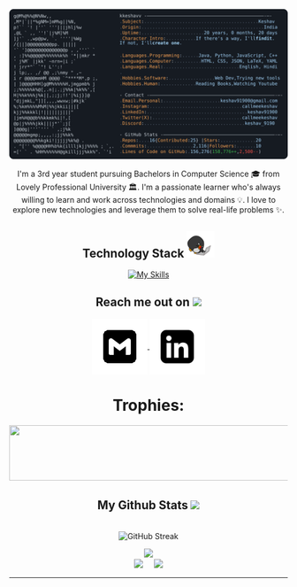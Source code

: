 <!-- 
<p align="center">
  <img src="https://github.com/kkeshavv/kkeshavv/blob/main/assests/banner.png" />




<a href="https://github.com/Andrew6rant/Andrew6rant">

</p> -->

  <picture>
    <source media="(prefers-color-scheme: dark)" srcset="https://raw.githubusercontent.com/kkeshavv/kkeshavv/main/assests/dark_mode.svg">
    <img alt="Keshav's GitHub Profile README" src="https://raw.githubusercontent.com/kkeshavv/kkeshavv/main/assests/dark_mode.svg">
</picture>





<!------------------------------------------------------------------------------------------------------------------------------------------------------------------------------------------------------------------>
<br>
<p align="center">
  I'm a 3rd year student pursuing Bachelors in Computer Science 🎓 from Lovely Professional University 🏛. I'm a passionate learner who's always willing to learn and work across technologies and domains 💡. I love to explore new technologies and leverage them to solve real-life problems ✨.
</p>

<!------------------------------------------------------------------------------------------------------------------------------------------------------------------------------------------------------------------>

<h2 align="center">Technology Stack <img src="https://github.com/kkeshavv/kkeshavv/blob/main/assests/laptop.gif" width="50"></h2>
<p align="center">
 <div align="center"
   
[![My Skills](https://skillicons.dev/icons?i=c,cpp,css,discord,figma,github,html,java,js,kali,linkedin,linux,notion,r,stackoverflow,vscode,windows,apple&perline=13)](https://skillicons.dev)

</div>

</p>

<!------------------------------------------------------------------------------------------------------------------------------------------------------------------------------------------------------------------>

<h2 align="center">Reach me out on <img src="https://media0.giphy.com/media/jqNPzdTTxQfOgOqpO4/source.gif" width="50"></h2>
<p align="center">
  <a href="mailto:keshav91900@gmail.com" target="blank">
    <img align="center" src="https://github.com/kkeshavv/kkeshavv/blob/main/assests/gmail.gif" alt="Gmail Logo" height="100" width="100" />
  </a>
  <a href="https://www.linkedin.com/in/keshav91900/" target="blank">
    <img align="center" src="https://github.com/kkeshavv/kkeshavv/blob/main/assests/Linkedin.gif" alt="LinkedIn Logo" height="100" width="100" />
  </a>
</p>

<!------------------------------------------------------------------------------------------------------------------------------------------------------------------------------------------------------------------>

<h1 align="center">Trophies:</h1>
<p align="center">
  <img width="1500" height="100" src="https://github-profile-trophy.vercel.app/?username=kkeshavv&theme=darkhub"/>
</p>

<!------------------------------------------------------------------------------------------------------------------------------------------------------------------------------------------------------------------>

<h2 align="center">My Github Stats <img src="https://media.giphy.com/media/VgCDAzcKvsR6OM0uWg/giphy.gif" width="50"></h2>
<br>
<div align="center">

  <img width="800" height="220" src="https://streak-stats.demolab.com?user=kkeshavv&theme=highcontrast&hide_border=true&border_radius=5&card_width=800&card_height=220" alt="GitHub Streak" /> 
  
  ![](http://github-profile-summary-cards.vercel.app/api/cards/profile-details?username=kkeshavv&theme=codeSTACKr) <br>
  ![](http://github-profile-summary-cards.vercel.app/api/cards/stats?username=kkeshavv&theme=codeSTACKr)&nbsp;&nbsp;&nbsp;&nbsp;
  ![](http://github-profile-summary-cards.vercel.app/api/cards/repos-per-language?username=kkeshavv&theme=codeSTACKr)
</div>

<hr>

